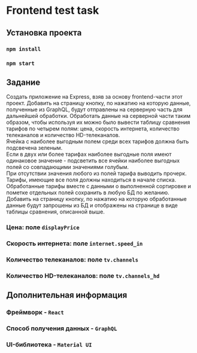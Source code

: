 # Frontend test task
## Установка проекта

### `npm install`
### `npm start`

## Задание
Создать приложение на Express, взяв за основу frontend-части этот проект.
Добавить на страницу кнопку, по нажатию на которую данные, полученные из GraphQL, будут отправлены на серверную часть для дальнейшей обработки.
Обработать данные на серверной части таким образом, чтобы используя их можно было вывести таблицу сравнения тарифов по четырем полям: цена, скорость интернета, количество телеканалов и количество HD-телеканалов.  
Ячейка с наиболее выгодным полем среди всех тарифов должна быть подсвечена зеленым.  
Если в двух или более тарифах наиболее выгодные поля имеют одинаковое значение - подсветить все ячейки наиболее выгодных полей со совпадающими значениями голубым.  
При отсутствии значения любого из полей тарифа выводить прочерк.  
Тарифы, имеющие все поля должны находиться в начале списка.
Обработанные тарифы вместе с данными о выполненной сортировке и пометке отдельных полей сохранить в любую БД по желанию.
Добавить на страницу кнопку, по нажатию на которую обработанные данные будут запрошены из БД и отображены на странице в виде таблицы сравнения, описанной выше.
### Цена: поле `displayPrice`
### Скорость интернета: поле `internet.speed_in`
### Количество телеканалов: поле `tv.channels`
### Количество HD-телеканалов: поле `tv.channels_hd`

## Дополнительная информация
### Фреймворк - `React`
### Способ получения данных - `GraphQL`
### UI-библиотека - `Material UI`
